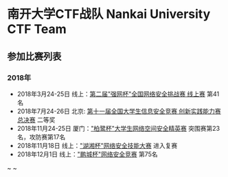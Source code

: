 南开大学CTF战队 Nankai University CTF Team
=======


## 参加比赛列表

### 2018年
  * 2018年3月24-25日 线上：[第二届"强网杯"全国网络安全挑战赛 线上赛](https://www.xctf.org.cn/ctfs/detail/82/) 第41名
  * 2018年7月24-26日 北京: [第十一届全国大学生信息安全竞赛 创新实践能力赛 总决赛](https://www.xctf.org.cn/ctfs/detail/97/) 二等奖
  * 2018年11月24-25日 厦门：["柏鹭杯"大学生网络空间安全精英赛](https://www.xctf.org.cn/ctfs/detail/127/) 突围赛第23名，攻防赛第17名
  * 2018年11月18日 线上：["湖湘杯"网络安全技能大赛](http://hxb.hunan.gov.cn/) 进入复赛
  * 2018年12月1日 线上：["鹏城杯"网络安全竞赛](http://pcb.erangelab.com/) 第75名

~ 
~

